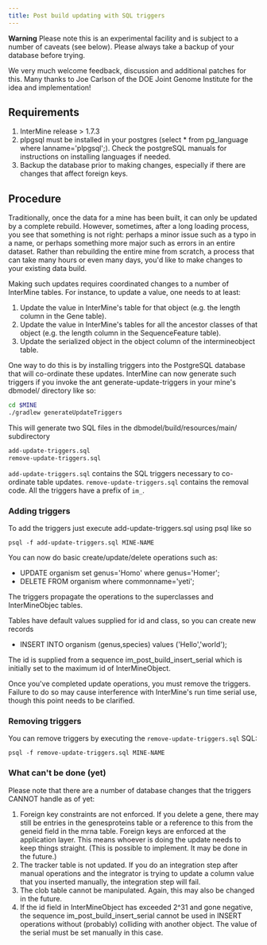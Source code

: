 ```yaml
---
title: Post build updating with SQL triggers
--- 
```


**Warning**
Please note this is an experimental facility and is subject to a number of caveats \(see below\). Please always take a backup of your database before trying.

We very much welcome feedback, discussion and additional patches for this. Many thanks to Joe Carlson of the DOE Joint Genome Institute for the idea and implementation!

## Requirements

1. InterMine release &gt; 1.7.3
2. plpgsql must be installed in your postgres \(select \* from pg\_language where lanname='plpgsql';\). Check the postgreSQL manuals for instructions on installing languages if needed.
3. Backup the database prior to making changes, especially if there are changes that affect foreign keys.

## Procedure

Traditionally, once the data for a mine has been built, it can only be updated by a complete rebuild. However, sometimes, after a long loading process, you see that something is not right: perhaps a minor issue such as a typo in a name, or perhaps something more major such as errors in an entire dataset. Rather than rebuilding the entire mine from scratch, a process that can take many hours or even many days, you'd like to make changes to your existing data build.

Making such updates requires coordinated changes to a number of InterMine tables. For instance, to update a value, one needs to at least:

1. Update the value in InterMine's table for that object \(e.g. the length column in the Gene table\).
2. Update the value in InterMine's tables for all the ancestor classes of that object \(e.g. the length column in the SequenceFeature table\).
3. Update the serialized object in the object column of the intermineobject table.

One way to do this is by installing triggers into the PostgreSQL database that will co-ordinate these updates. InterMine can now generate such triggers if you invoke the ant generate-update-triggers in your mine's dbmodel/ directory like so:

```bash
cd $MINE
./gradlew generateUpdateTriggers
```

This will generate two SQL files in the dbmodel/build/resources/main/ subdirectory

```bash
add-update-triggers.sql
remove-update-triggers.sql
```

`add-update-triggers.sql` contains the SQL triggers necessary to co-ordinate table updates. `remove-update-triggers.sql` contains the removal code. All the triggers have a prefix of `im_`.

### Adding triggers

To add the triggers just execute add-update-triggers.sql using psql like so

```text
psql -f add-update-triggers.sql MINE-NAME
```

You can now do basic create/update/delete operations such as:

* UPDATE organism set genus='Homo' where genus='Homer';
* DELETE FROM organism where commonname='yeti';

The triggers propagate the operations to the superclasses and InterMineObjec tables.

Tables have default values supplied for id and class, so you can create new records

* INSERT INTO organism \(genus,species\) values \('Hello','world'\);

The id is supplied from a sequence im\_post\_build\_insert\_serial which is initially set to the maximum id of InterMineObject.

Once you've completed update operations, you must remove the triggers. Failure to do so may cause interference with InterMine's run time serial use, though this point needs to be clarified.

### Removing triggers

You can remove triggers by executing the `remove-update-triggers.sql` SQL:

```text
psql -f remove-update-triggers.sql MINE-NAME
```

### What can't be done \(yet\)

Please note that there are a number of database changes that the triggers CANNOT handle as of yet:

1. Foreign key constraints are not enforced. If you delete a gene, there may still be entries in the genesproteins table or a reference to this from the geneid field in the mrna table. Foreign keys are enforced at the application layer. This means whoever is doing the update needs to keep things straight. \(This is possible to implement. It may be done in the future.\)
2. The tracker table is not updated. If you do an integration step after manual operations and the integrator is trying to update a column value that you inserted manually, the integration step will fail.
3. The clob table cannot be manipulated. Again, this may also be changed in the future.
4. If the id field in InterMineObject has exceeded 2^31 and gone negative, the sequence im\_post\_build\_insert\_serial cannot be used in INSERT operations without \(probably\) colliding with another object. The value of the serial must be set manually in this case.
